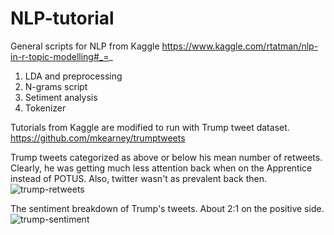 # NLP-tutorial

General scripts for NLP from Kaggle
https://www.kaggle.com/rtatman/nlp-in-r-topic-modelling#_=_

1. LDA and preprocessing
2. N-grams script
3. Setiment analysis
4. Tokenizer 


Tutorials from Kaggle are modified to run with Trump tweet dataset.
https://github.com/mkearney/trumptweets

Trump tweets categorized as above or below his mean number of retweets. Clearly, he was getting much less attention back when on the Apprentice instead of POTUS. Also, twitter wasn't as prevalent back then.
![trump-retweets](https://user-images.githubusercontent.com/32884213/40274329-31c2cb6c-5ba2-11e8-8ce8-d16f140438d7.png)

The sentiment breakdown of Trump's tweets. About 2:1 on the positive side.
![trump-sentiment](https://user-images.githubusercontent.com/32884213/40275157-2957b326-5bb5-11e8-9133-c58435db6b99.png)
